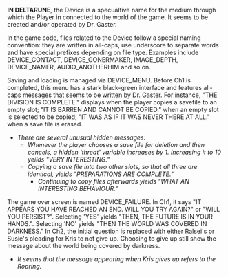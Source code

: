 **IN DELTARUNE**, the Device is a specualtive name for the medium through which <a onclick="loadFile('Red Soul.md')">the Player</a> in connected to the world of the game. It seems to be created and/or operated by <a onclick="loadFile('Doctor W. D. Gaster.md')">Dr. Gaster</a>.

In the game code, files related to the Device follow a special naming convention: they are written in all-caps, use underscore to separate words and have special prefixes depending on file type. Examples include DEVICE_CONTACT, <a onclick="loadFile('Goner Maker.md')">DEVICE_GONERMAKER</a>, <a onclick="loadFile('Depths.md')">IMAGE_DEPTH</a>, <a onclick="loadFile('Name Selector.md')">DEVICE_NAMER</a>, <a onclick="loadFile('Sound Test.md')">AUDIO_ANOTHERHIM</a> and so on.

Saving and loading is managed via DEVICE_MENU. Before Ch1 is completed, this menu has a stark black-green interface and features all-caps messages that seems to be written by Dr. Gaster. For instance, "THE DIVISION IS COMPLETE." displays when the player copies a savefile to an empty slot; "IT IS BARREN AND CANNOT BE COPIED." when an empty slot is selected to be copied; "IT WAS AS IF IT WAS NEVER THERE AT ALL." when a save file is erased.
- _There are several unusual hidden messages:_
    - _Whenever the player chooses a save file for deletion and then cancels, a hidden 'threat' variable increases by 1. Increasing it to 10 yeilds "VERY INTERESTING."_
    - _Copying a save file into two other slots, so that all three are identical, yields "PREPARATIONS ARE COMPLETE."_
        - _Continuing to copy files afterwards yields "WHAT AN INTERESTING BEHAVIOUR."_

The game over screen is named DEVICE_FAILURE.
In Ch1, it says "IT APPEARS YOU HAVE REACHED AN END. WILL YOU TRY AGAIN?" or "WILL YOU PERSIST?". Selecting 'YES' yields "THEN, THE FUTURE IS IN YOUR HANDS.". Selecting 'NO' yields "THEN THE WORLD WAS COVERED IN DARKNESS."
In Ch2, the initial question is replaced with either <a onclick="loadFile('Ralsei.md')">Ralsei's</a> or <a onclick="loadFile('Susie.md')">Susie's</a> pleading for <a onclick="loadFile('Kris.md')">Kris</a> to not give up. Choosing to give up still show the message about the world being covered by darkness.
- _It seems that the message appearing when Kris gives up refers to <a onclick="loadFile('The Roaring.md')">the Roaring</a>._
